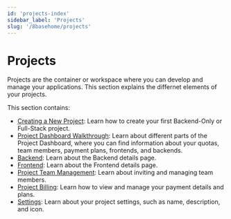 ```yaml
---
id: 'projects-index'
sidebar_label: 'Projects'
slug: '/8basehome/projects'
---
```

# Projects
Projects are the container or workspace where you can develop and manage your applications. This section explains the differnet elements of your projects. 

This section contains:

- [Creating a New Project](creating-projects.md): Learn how to create your first Backend-Only or Full-Stack project.
- [Project Dashboard Walkthrough](projects-dashboard-walkthrough.md): Learn about different parts of the Project Dashboard, where you can find information about your quotas, team members, payment plans, frontends, and backends. 
- [Backend](projects-backend-ui.md): Learn about the Backend details page.
- [Frontend](projects-frontend-ui.md): Learn about the Frontend details page.
- [Project Team Management](projects-team-management.md): Learn about inviting and managing team members.
- [Project Billing](projects-billing.md): Learn how to view and manage your payment details and plans.
- [Settings](projects-settings.md): Learn about your project settings, such as name, description, and icon.